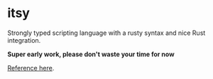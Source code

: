 # itsy
Strongly typed scripting language with a rusty syntax and nice Rust integration.

**Super early work, please don't waste your time for now**

[Reference here](https://docs.rs/itsy/).
